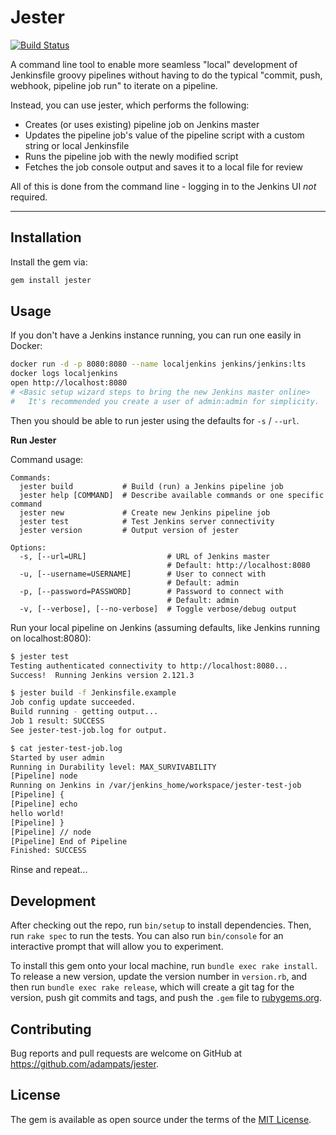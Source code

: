 # Jester

[![Build Status](https://travis-ci.org/adampats/jester.svg?branch=master)](https://travis-ci.org/adampats/jester)

A command line tool to enable more seamless "local" development of Jenkinsfile groovy pipelines without having to do the typical "commit, push, webhook, pipeline job run" to iterate on a pipeline.

Instead, you can use jester, which performs the following:

 * Creates (or uses existing) pipeline job on Jenkins master
 * Updates the pipeline job's value of the pipeline script with a custom string or local Jenkinsfile
 * Runs the pipeline job with the newly modified script
 * Fetches the job console output and saves it to a local file for review

All of this is done from the command line - logging in to the Jenkins UI *not* required.

-----

## Installation

Install the gem via:

```sh
gem install jester
```


## Usage

If you don't have a Jenkins instance running, you can run one easily in Docker:

```sh
docker run -d -p 8080:8080 --name localjenkins jenkins/jenkins:lts
docker logs localjenkins
open http://localhost:8080
# <Basic setup wizard steps to bring the new Jenkins master online>
#   It's recommended you create a user of admin:admin for simplicity.
```

Then you should be able to run jester using the defaults for `-s` / `--url`.

**Run Jester**

Command usage:

```
Commands:
  jester build           # Build (run) a Jenkins pipeline job
  jester help [COMMAND]  # Describe available commands or one specific command
  jester new             # Create new Jenkins pipeline job
  jester test            # Test Jenkins server connectivity
  jester version         # Output version of jester

Options:
  -s, [--url=URL]                  # URL of Jenkins master
                                   # Default: http://localhost:8080
  -u, [--username=USERNAME]        # User to connect with
                                   # Default: admin
  -p, [--password=PASSWORD]        # Password to connect with
                                   # Default: admin
  -v, [--verbose], [--no-verbose]  # Toggle verbose/debug output

```

Run your local pipeline on Jenkins (assuming defaults, like Jenkins running on localhost:8080):

```sh
$ jester test
Testing authenticated connectivity to http://localhost:8080...
Success!  Running Jenkins version 2.121.3

$ jester build -f Jenkinsfile.example
Job config update succeeded.
Build running - getting output...
Job 1 result: SUCCESS
See jester-test-job.log for output.

$ cat jester-test-job.log
Started by user admin
Running in Durability level: MAX_SURVIVABILITY
[Pipeline] node
Running on Jenkins in /var/jenkins_home/workspace/jester-test-job
[Pipeline] {
[Pipeline] echo
hello world!
[Pipeline] }
[Pipeline] // node
[Pipeline] End of Pipeline
Finished: SUCCESS
```

Rinse and repeat...

## Development

After checking out the repo, run `bin/setup` to install dependencies. Then, run `rake spec` to run the tests. You can also run `bin/console` for an interactive prompt that will allow you to experiment.

To install this gem onto your local machine, run `bundle exec rake install`. To release a new version, update the version number in `version.rb`, and then run `bundle exec rake release`, which will create a git tag for the version, push git commits and tags, and push the `.gem` file to [rubygems.org](https://rubygems.org).

## Contributing

Bug reports and pull requests are welcome on GitHub at https://github.com/adampats/jester.

## License

The gem is available as open source under the terms of the [MIT License](http://opensource.org/licenses/MIT).
